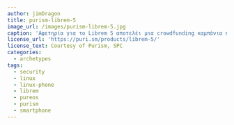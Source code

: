 ```yaml
---
author: jimDragon
title: purism-librem-5
image_url: /images/purism-librem-5.jpg
caption: 'Αφετηρία για το Librem 5 αποτελέι μια crowdfunding καμπάνια που ξεκίνησε από την εταιρεία Purism, SPC το 2017. Το Librem 5 είναι ένα smartphone το οποίο εστιάζει στην ασφάλεια και στην ιδιωτικότητα χρησιμοποιώντας εξ ολοκλήρου δωρεάν λογισμικό που παρέχεται από το PureOS. Αύτο που καθιστά εξαιρετικά σημαντική την ύπαρξη του Librem 5 είναι η υιοθέτηση του Linux ως κύριο λειτουργικό σύστημα και πιο συγκεκριμένα διανέμεται με μια έκδοση linux βασισμένη σε Debian, το PureOS. Αυτό δεν είναι όμως περιορισμός για τους χρήστες καθώς οι ίδιοι είναι ελεύθεροι να εγκαταστήσουν το Linux λειτουργικό της προτίμησής τους. Εξαιτίας αυτού του γεγονότος το Librem 5 αποτελεί ένα από τα πρώτα επίσημα smartphones τα οποία τρέχουν ωμό linux λειτουργικό μαζί με το PinePhone της εταιρείας Pine64.'
license_url: 'https://puri.sm/products/librem-5/'
license_text: Courtesy of Purism, SPC
categories:
  - archetypes
tags:
  - security
  - linux
  - linux-phone
  - librem
  - pureos
  - purism
  - smartphone
---
```

